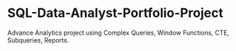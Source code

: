 # SQL-Data-Analyst-Portfolio-Project
Advance Analytics project using Complex Queries, Window Functions, CTE, Subqueries, Reports.
